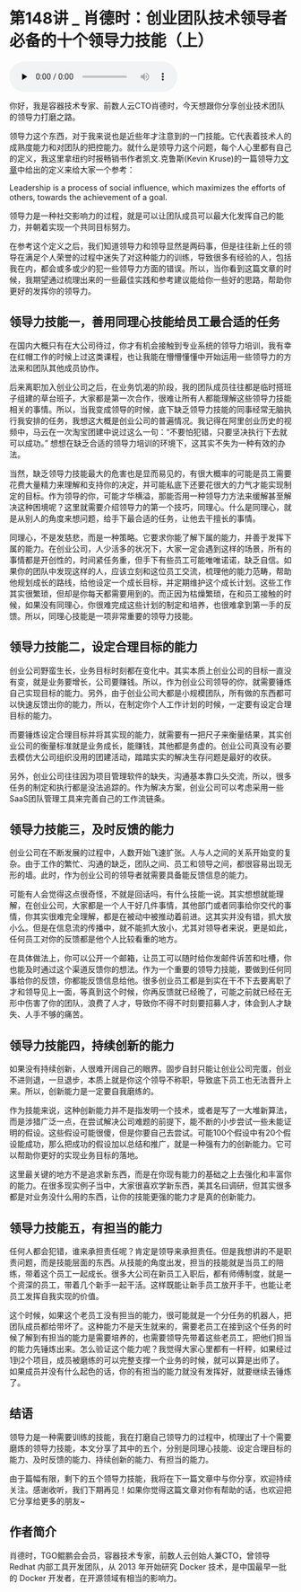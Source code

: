 # 第148讲 _ 肖德时：创业团队技术领导者必备的十个领导力技能（上）

<audio id="audio" title="第148讲 | 肖德时：创业团队技术领导者必备的十个领导力技能（上）" controls="" preload="none"><source id="mp3" src="https://static001.geekbang.org/resource/audio/47/14/4737fcf6b7f22ff512e3d2cef0067214.mp3"></audio>

你好，我是容器技术专家、前数人云CTO肖德时，今天想跟你分享创业技术团队的领导力打磨之路。

领导力这个东西，对于我来说也是近些年才注意到的一门技能。它代表着技术人的成熟度能力和对团队的把控能力。就什么是领导力这个问题，每个人心里都有自己的定义，我这里拿纽约时报畅销书作者凯文.克鲁斯(Kevin Kruse)的一篇领导力[文章](http://www.forbes.com/sites/kevinkruse/2013/04/09/what-is-leadership/#4c44996a5b90)中给出的定义来给大家一个参考：

> 
Leadership is a process of social influence, which maximizes the efforts of others, towards the achievement of a goal.


> 
领导力是一种社交影响力的过程，就是可以让团队成员可以最大化发挥自己的能力，并朝着实现一个共同目标努力。


在参考这个定义之后，我们知道领导力和领导显然是两码事，但是往往新上任的领导在满足个人荣誉的过程中迷失了对这种能力的训练，导致很多有经验的人，包括我在内，都会或多或少的犯一些领导力方面的错误。所以，当你看到这篇文章的时候，我期望通过梳理出来的一些最佳实践和参考建议能给你一些好的思路，帮助你更好的发挥你的领导力。

## 领导力技能一，善用同理心技能给员工最合适的任务

在国内大概只有在大公司待过，你才有机会接触到专业系统的领导力培训，我有幸在红帽工作的时候上过这类课程，也让我能在懵懵懂懂中开始运用一些领导力的方法来和团队其他成员协作。

后来离职加入创业公司之后，在业务饥渴的阶段，我的团队成员往往都是临时搭班子组建的草台班子，大家都是第一次合作，很难让所有人都能理解这些领导力技能相关的事情。所以，当我变成领导的时候，底下缺乏领导力技能的同事经常无脑执行我安排的任务，我想这大概是创业公司的普遍情况。我记得在阿里创业历史的视频中，马云在一次淘宝团建中说过这么一句：“不要怕犯错，只要坚决执行下去就可以成功。” 想想在缺乏合适的领导力培训的环境下，这其实不失为一种有效的办法。

当然，缺乏领导力技能最大的危害也是显而易见的，有很大概率的可能是员工需要花费大量精力来理解和支持你的决定，并可能私底下还要花很大的力气才能实现制定的目标。作为领导的你，可能才华横溢，那能否用一种领导力方法来缓解甚至解决这种困境呢？这里就需要介绍领导力的第一个技巧，同理心。什么是同理心，就是从别人的角度来想问题，给手下最合适的任务，让他去干擅长的事情。

同理心，不是发慈悲，而是一种策略。它要求你能了解下属的能力，并善于发挥下属的能力。在创业公司，人少活多的状况下，大家一定会遇到这样的场景，所有的事情都是开创性的，时间紧任务重，但手下有些员工可能唯唯诺诺，缺乏自信。如果你的团队中发现这样的人，应该立刻和这位员工交流，梳理他的能力范畴，帮助他规划成长的路线，给他设定一个成长目标，并定期维护这个成长计划。这些工作其实很繁琐，但却是你每天都需要用到的。而正因为枯燥繁琐，在和员工接触的时候，如果没有同理心，你很难完成这些计划的制定和培养，也很难拿到第一手的反馈。所以，同理心技能是一项非常重要的领导力技能。

## 领导力技能二，设定合理目标的能力

创业公司野蛮生长，业务目标时刻都在变化中。其实本质上创业公司的目标一直没有变，就是业务要增长，公司要赚钱。所以，作为创业公司领导的你，就需要锤炼自己实现目标的能力。另外，由于创业公司大都是小规模团队，所有做的东西都可以快速反馈出你的能力，所以，在制定你个人工作计划的时候，一定要有设定合理目标的能力。

而要锤炼设定合理目标并将其实现的能力，就需要有一把尺子来衡量结果，其实创业公司的衡量标准就是业务成长，能赚钱，其他都是务虚的。创业公司真没有必要去模仿大公司组织没用的团建活动，踏踏实实的解决生存问题是最好的收获。

另外，创业公司往往因为项目管理软件的缺失，沟通基本靠口头交流，所以，很多任务的制定和执行都是没法追踪的。作为解决方案，创业公司可以考虑采用一些SaaS团队管理工具来完善自己的工作流链条。

## 领导力技能三，及时反馈的能力

创业公司在不断发展的过程中，人数开始飞速扩张。人与人之间的关系开始变的复杂。由于工作的繁忙、沟通的缺乏，团队之间、员工和领导之间，都很容易出现无形的墙。此时，作为创业公司的领导者就需要具备能反馈信息的能力。

可能有人会觉得这点很奇怪，不就是回话吗，有什么技能一说。其实想想就能理解，在创业公司，大家都是一个人干好几件事情，其他部门或者同事给你交代的事情，你其实很难完全理解，都是在被动中被推动着前进。这其实并没有错，抓大放小么。但是在信息流的传播中，就不能抓大放小，尤其对领导者来说，更是如此，任何员工对你的反馈都是他个人比较看重的地方。

在具体做法上，你可以公开一个邮箱，让员工可以随时给你发邮件诉苦和吐槽，你也能及时通过这个渠道反馈你的想法。作为一个重要的领导力技能，要做到任何同事给你的反馈，你都能反馈信息给他。很多创业员工都是到实在干不下去要离职了才和领导见上一面，等真到这个时候，你再反馈就已经晚了，可能之前就已经在无形中伤害了你的团队，浪费了人才，导致你不得不时刻要招募人才，体会到人才缺失、人手不够的痛苦。

## 领导力技能四，持续创新的能力

如果没有持续创新，人很难开阔自己的眼界。固步自封只能让创业公司完蛋，创业不进则退，一旦退步，本质上就是你这个领导不称职，导致底下员工也无法晋升上来。所以，创新能力是一定要自我磨练的。

作为技能来说，这种创新能力并不是指发明一个技术，或者是写了一大堆新算法，而是涉猎广泛一点，在尝试解决公司难题的前提下，能不断的小步尝试一些未能证明的假设。这些假设可能很傻，但是你要自己去尝试。可能100个假设中有20个假设能成功，那么把成功的假设加以总结和推广，就是一种强有力的创新能力。它可以帮助你更好的实现业务目标的落地。

这里最关键的地方不是追求新东西，而是在你现有能力的基础之上去强化和丰富你的能力。在很多现实例子当中，大家很喜欢学新东西，美其名曰调研，但其实很多都是对业务没什么用的东西，让你的技能更强的能力才是真的创新能力。

## 领导力技能五，有担当的能力

任何人都会犯错，谁来承担责任呢？肯定是领导来承担责任。但是我想讲的不是职责问题，而是技能层面的东西。从技能的角度出发，担当的技能就是当员工的陪练，带着这个员工一起成长。很多大公司在新员工入职后，都有师傅制度，就是一个资深的员工，带着几个新手一起干活。这样既能让新手员工放开手干，也能让老员工发挥自我实现的价值。

这个时候，如果这个老员工没有担当的能力，很可能就是一个分任务的机器人，把团队成员都给带坏了。这种能力不是天生就来的，需要老员工在接到这个任务的时候了解到有担当的能力是需要培养的，也需要领导先带着这些老员工，把他们担当的能力先锤炼出来。怎么验证这个能力呢？我觉得大家心里都有一杆秤，如果经过1到2个项目，成员被磨练的可以完整支撑一个业务的时候，就可以算是出师了。如果成员并没有什么起色的话，你的有担当的能力就没有发挥好，就要继续去锤炼了。

## 结语

领导力是一种需要训练的技能，我在打磨自己领导力的过程中，梳理出了十个需要磨炼的领导力技能，本文分享了其中的五个，分别是同理心技能、设定合理目标的能力、及时反馈的能力、持续创新的能力、有担当的能力。

由于篇幅有限，剩下的五个领导力技能，我将在下一篇文章中与你分享，欢迎持续关注。感谢收听，我们下期再见！如果你觉得这篇文章对你有帮助的话，也欢迎把它分享给更多的朋友~

## 作者简介

肖德时，TGO鲲鹏会会员，容器技术专家，前数人云创始人兼CTO，曾领导 Redhat 内部工具开发团队，从 2013 年开始研究 Docker 技术，是中国最早一批的 Docker 开发者，在开源领域有相当的影响力。


